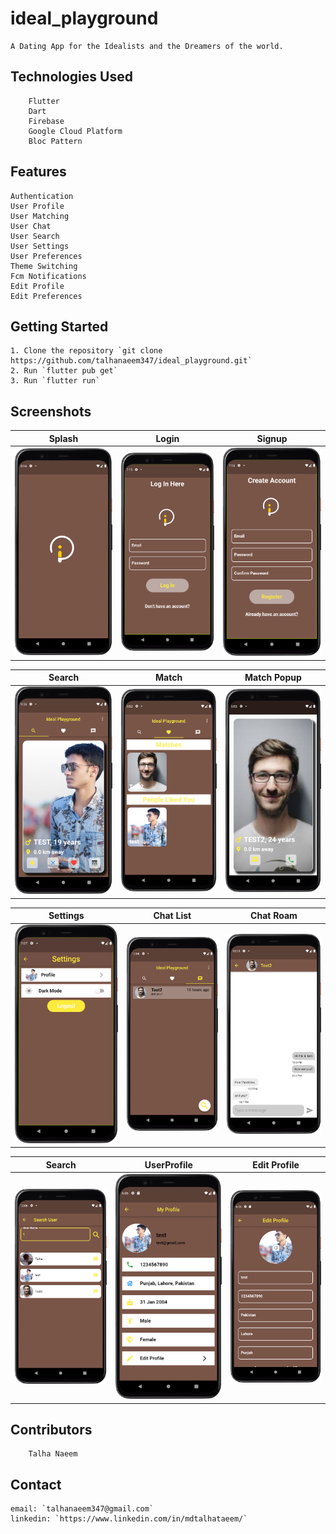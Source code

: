 # ideal_playground

    A Dating App for the Idealists and the Dreamers of the world. 

## Technologies Used
    
        Flutter
        Dart
        Firebase
        Google Cloud Platform
        Bloc Pattern

## Features

    Authentication
    User Profile
    User Matching
    User Chat
    User Search
    User Settings
    User Preferences
    Theme Switching
    Fcm Notifications
    Edit Profile
    Edit Preferences



## Getting Started

    1. Clone the repository `git clone https://github.com/talhanaeem347/ideal_playground.git`
    2. Run `flutter pub get`
    3. Run `flutter run`


## Screenshots

| Splash | Login | Signup |
|---|---|---|
| ![Splash](/screenshots/splash.png) | ![Login](/screenshots/login.png) | ![Signup](/screenshots/signup.png) |

| Search | Match | Match Popup |
|---|---|---|
| ![Search](/screenshots/search.png) | ![Match](/screenshots/match.png) | ![Match Popup](/screenshots/matchPopup.png) |

| Settings | Chat List | Chat Roam |
|---|---|---|
| ![Settings](/screenshots/settings.png) | ![Chat List](/screenshots/chatList.png) | ![Chat Roam](/screenshots/chatRoam.png) |

| Search| UserProfile                                  | Edit Profile                                  |
|-----------------------------------------|----------------------------------------------|-----------------------------------------------|
| ![Profile](/screenshots/searchUser.png) | ![userProfile](/screenshots/userProfile.png) | ![Edit Profile](/screenshots/editProfile.png) |
## Contributors

        Talha Naeem

## Contact

    email: `talhanaeem347@gmail.com`
    linkedin: `https://www.linkedin.com/in/mdtalhataeem/`
